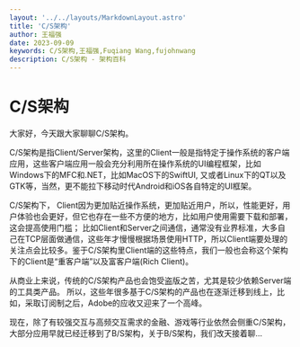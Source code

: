 ```yaml
---
layout: '../../layouts/MarkdownLayout.astro'
title: 'C/S架构'
author: 王福强
date: 2023-09-09
keywords: C/S架构,王福强,Fuqiang Wang,fujohnwang
description: C/S架构 - 架构百科
---
```


# C/S架构

大家好，今天跟大家聊聊C/S架构。

C/S架构是指Client/Server架构，这里的Client一般是指特定于操作系统的客户端应用，这些客户端应用一般会充分利用所在操作系统的UI编程框架，比如Windows下的MFC和.NET，比如MacOS下的SwiftUI, 又或者Linux下的QT以及GTK等，当然，更不能拉下移动时代Android和iOS各自特定的UI框架。

C/S架构下， Client因为更加贴近操作系统，更加贴近用户，所以，性能更好，用户体验也会更好，但它也存在一些不方便的地方，比如用户使用需要下载和部署，这会提高使用门槛； 比如Client和Server之间通信，通常没有业界标准，大多自己在TCP层面做通信，这些年才慢慢根据场景使用HTTP，所以Client端要处理的关注点会比较多。鉴于C/S架构里Client端的这些特点，我们一般也会称这个架构下的Client是“重客户端”以及富客户端(Rich Client)。

从商业上来说，传统的C/S架构产品也会饱受盗版之苦，尤其是较少依赖Server端的工具类产品。 所以，这些年很多基于C/S架构的产品也在逐渐迁移到线上，比如，采取订阅制之后，Adobe的应收又迎来了一个高峰。

现在，除了有较强交互与高频交互需求的金融、游戏等行业依然会侧重C/S架构，大部分应用早就已经迁移到了B/S架构，关于B/S架构，我们改天接着聊…
